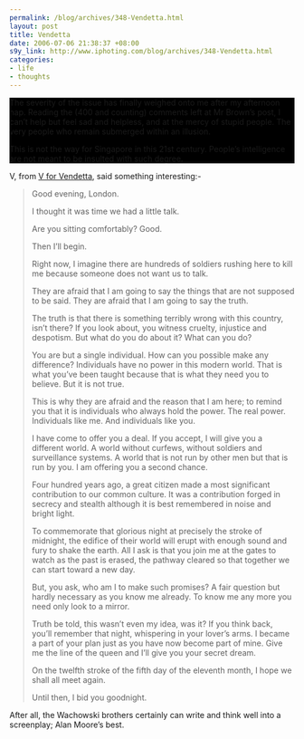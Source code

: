 ```yaml
--- 
permalink: /blog/archives/348-Vendetta.html
layout: post
title: Vendetta
date: 2006-07-06 21:38:37 +08:00
s9y_link: http://www.iphoting.com/blog/archives/348-Vendetta.html
categories: 
- life
- thoughts
---
```

<p class="break"><div style="background: black;">The severity of the issue has finally weighed onto me after my afternoon nap. Reading the (400 and counting) comments left at Mr Brown&#8217;s post, I can&#8217;t help but feel sad and helpless, and at the mercy of stupid people. The very people who remain submerged within an illusion.</p><p class="whiteline">This is not the way for Singapore in this 21st century. People&#8217;s intelligence are not meant to be insulted with such degree.</div>
</p><p class="whiteline"><p>V, from <a onclick="_gaq.push(['_trackPageview', '/extlink/www.imsdb.com/scripts/V-for-Vendetta.html']);"  href="http://www.imsdb.com/scripts/V-for-Vendetta.html">V for Vendetta</a>, said something interesting:-</p>
</p><blockquote><p class="whiteline">Good evening, London.
</p><p class="whiteline">I thought it was time we had a little talk.
</p><p class="break">Are you sitting comfortably? Good.</p><p class="whiteline">Then I&#8217;ll begin.
</p><p class="whiteline">Right now, I imagine there are hundreds of soldiers rushing here to kill me because someone does not want us to talk.
</p><p class="whiteline">They are afraid that I am going to say the things that are not supposed to be said.  They are afraid that I am going to say the truth.
</p><p class="whiteline">The truth is that there is something terribly wrong with this country, isn&#8217;t there?  If you look about, you witness cruelty, injustice and despotism.  But what do you do about it?  What can you do?
</p><p class="whiteline">You are but a single individual. How can you possible make any difference?  Individuals have no power in this modern world. That is what you&#8217;ve been taught because that is what they need you to believe.  But it is not true.
</p><p class="whiteline">This is why they are afraid and the reason that I am here; to remind you that it is individuals who always hold the power.  The real power.  Individuals like me.  And individuals like you.
</p><p class="whiteline">I have come to offer you a deal. If you accept, I will give you a different world.  A world without curfews, without soldiers and surveillance systems.  A world that is not run by other men but that is run by you.  I am offering you a second chance.
</p><p class="whiteline">Four hundred years ago, a great citizen made a most significant contribution to our common culture. It was a contribution forged in secrecy and stealth although it is best remembered in noise and bright light.
</p><p class="whiteline">To commemorate that glorious night at precisely the stroke of midnight, the edifice of their world will erupt with enough sound and fury to shake the earth.  All I ask is that you join me at the gates to watch as the past is erased, the pathway cleared so that together we can start toward a new day.
</p><p class="whiteline">But, you ask, who am I to make such promises?  A fair question but hardly necessary as you know me already.  To know me any more you need only look to a mirror.
</p><p class="whiteline">Truth be told, this wasn&#8217;t even my idea, was it?  If you think back, you&#8217;ll remember that night, whispering in your lover&#8217;s arms.  I became a part of your plan just as you have now become part of mine. Give me the line of the queen and I&#8217;ll give you your secret dream.
</p><p class="whiteline">On the twelfth stroke of the fifth day of the eleventh month, I hope we shall all meet again.
</p><p class="break">Until then, I bid you goodnight.</p></blockquote><p>
</p><p class="break"><p>After all, the Wachowski brothers certainly can write and think well into a screenplay; Alan Moore&#8217;s best.</p></p>
